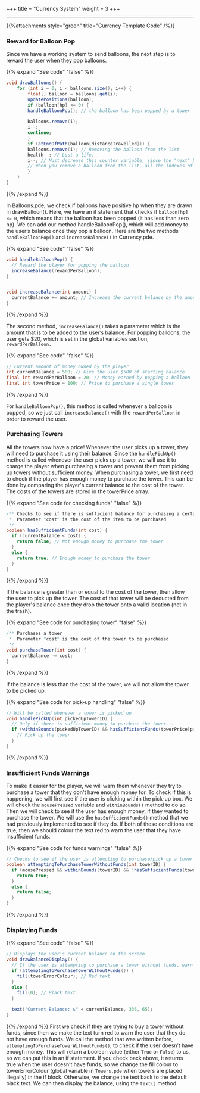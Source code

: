 +++
title = "Currency System"
weight = 3
+++

---

{{%attachments style="green" title="Currency Template Code" /%}}

### Reward for Balloon Pop

Since we have a working system to send balloons, the next step is to reward the user when they pop balloons. 

{{% expand "See code" "false" %}}
```java
void drawBalloons() {
    for (int i = 0; i < balloons.size(); i++) {
        float[] balloon = balloons.get(i);
        updatePositions(balloon);
        if (balloon[hp] <= 0) {
        handleBalloonPop(); // the balloon has been popped by a tower
        
        balloons.remove(i);
        i--;
        continue;
        }
        if (atEndOfPath(balloon[distanceTravelled])) {
        balloons.remove(i); // Removing the balloon from the list
        health--; // Lost a life.
        i--; // Must decrease this counter variable, since the "next" balloon would be skipped
        // When you remove a balloon from the list, all the indexes of the balloons "higher-up" in the list will decrement by 1
        }
    }
}
```
{{% /expand %}}

In Balloons.pde, we check if balloons have positive hp when they are drawn in drawBalloon(). Here, we have an if statement that checks if `balloon[hp] <= 0`, which means that the balloon has been popped (it has less than zero hp). We can add our method handleBalloonPop(), which will add money to the user’s balance once they pop a balloon. Here are the two methods `handleBalloonPop()` and `increaseBalance()` in Currency.pde.

{{% expand "See code" "false" %}}
```java
void handleBalloonPop() {
  // Reward the player for popping the balloon
  increaseBalance(rewardPerBalloon);
}


void increaseBalance(int amount) {
  currentBalance += amount; // Increase the current balance by the amount given
}
```
{{% /expand %}}

The second method, `increaseBalance()` takes a parameter which is the amount that is to be added to the user’s balance.  For popping balloons, the user gets $20, which is set in the global variables section, `rewardPerBalloon.`

{{% expand "See code" "false" %}}
```java
// Current amount of money owned by the player
int currentBalance = 500; // Give the user $500 of starting balance
final int rewardPerBalloon = 20; // Money earned by popping a balloon
final int towerPrice = 100; // Price to purchase a single tower
```
{{% /expand %}}

For `handleBalloonPop()`, this method is called whenever a balloon is popped, so we just call `increaseBalance()` with the `rewardPerBalloon` in order to reward the user.

### Purchasing Towers
All the towers now have a price! Whenever the user picks up a tower, they will need to purchase it using their balance. Since the `handlePickUp()` method is called whenever the user picks up a tower, we will use it to charge the player when purchasing a tower and prevent them from picking up towers without sufficient money. When purchasing a tower, we first need to check if the player has enough money to purchase the tower. This can be done by comparing the player's current balance to the cost of the tower. The costs of the towers are stored in the towerPrice array.

{{% expand "See code for checking funds" "false" %}}
```java
/** Checks to see if there is sufficient balance for purchasing a certain item
 *  Parameter "cost" is the cost of the item to be purchased
 */
boolean hasSufficientFunds(int cost) {
  if (currentBalance < cost) {
    return false; // Not enough money to purchase the tower
  }
  else {
    return true; // Enough money to purchase the tower
  }
}
```
{{% /expand %}}

If the balance is greater than or equal to the cost of the tower, then allow the user to pick up the tower. The cost of that tower will be deducted from the player's balance once they drop the tower onto a valid location (not in the trash).

{{% expand "See code for purchasing tower" "false" %}}
```java
/** Purchases a tower
 *  Parameter "cost" is the cost of the tower to be purchased
 */
void purchaseTower(int cost) {
  currentBalance -= cost;
}
```
{{% /expand %}}

If the balance is less than the cost of the tower, we will not allow the tower to be picked up. 

{{% expand "See code for pick-up handling" "false" %}}
```java
// Will be called whenever a tower is picked up
void handlePickUp(int pickedUpTowerID) {
  // Only if there is sufficient money to purchase the tower...
  if (withinBounds(pickedUpTowerID) && hasSufficientFunds(towerPrice[pickedUpTowerID])) {
    // Pick up the tower
  }
}
```
{{% /expand %}}

### Insufficient Funds Warnings
To make it easier for the player, we will warn them whenever they try to purchase a tower that they don't have enough money for. To check if this is happening, we will first see if the user is clicking within the pick-up box. We will check the `mousePressed` variable and `withinBounds()` method to do so. Then we will check to see if the user has enough money, if they wanted to purchase the tower. We will use the `hasSufficientFunds()` method that we had previously implemented to see if they do. If both of these conditions are true, then we should colour the text red to warn the user that they have insufficient funds.

{{% expand "See code for funds warnings" "false" %}}
```java
// Checks to see if the user is attempting to purchase/pick up a tower but has insufficient funds
boolean attemptingToPurchaseTowerWithoutFunds(int towerID) {
  if (mousePressed && withinBounds(towerID) && !hasSufficientFunds(towerPrice[towerID])) {
    return true;
  }
  else {
    return false;
  }
}
```
{{% /expand %}}

### Displaying Funds

{{% expand "See code" "false" %}}
```java
// Displays the user's current balance on the screen
void drawBalanceDisplay() {
  // If the user is attempting to purchase a tower without funds, warn them with red display text
  if (attemptingToPurchaseTowerWithoutFunds()) {
    fill(towerErrorColour); // Red text
  }
  else {
    fill(0); // Black text
  }
  
  text("Current Balance: $" + currentBalance, 336, 65);
}
```
{{% /expand %}}
First we check if they are trying to buy a tower without funds, since then we make the text turn red to warn the user that they do not have enough funds. We call the method that was written before, `attemptingToPurchaseTowerWithoutFunds()`, to check if the user doesn’t have enough money. This will return a boolean value (either `True` or `False`) to us, so we can put this in an if statement. If you check back above, it returns true when the user doesn’t have funds, so we change the fill colour to towerErrorColour (global variable in `Towers.pde` when towers are placed illegally) in the if block. Otherwise, we change the text back to the default black text. We can then display the balance, using the `text()` method.
